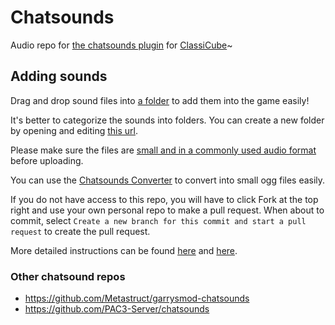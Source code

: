 # Chatsounds

Audio repo for [the chatsounds plugin](https://github.com/SpiralP/rust-classicube-chatsounds-plugin) for [ClassiCube](https://www.classicube.net/)~

## Adding sounds

Drag and drop sound files into [a folder](/sounds) to add them into the game easily!

It's better to categorize the sounds into folders. You can create a new folder by opening and editing [this url](/../../upload/master/sounds/folder_name).

Please make sure the files are [small and in a commonly used audio format](https://github.com/Metastruct/garrysmod-chatsounds/blob/master/HOW%20TO%20ADD%20SOUNDS.txt#L13) before uploading.

You can use the [Chatsounds Converter](https://chatsounds-converter.spiralp.xyz) to convert into small ogg files easily.

If you do not have access to this repo, you will have to click Fork at the top right and use your own personal repo to make a pull request. When about to commit, select `Create a new branch for this commit and start a pull request` to create the pull request.

More detailed instructions can be found [here](https://github.com/Metastruct/garrysmod-chatsounds/blob/master/HOW%20TO%20ADD%20SOUNDS.txt) and [here](https://github.com/PAC3-Server/chatsounds/blob/master/README.md).

### Other chatsound repos

- https://github.com/Metastruct/garrysmod-chatsounds
- https://github.com/PAC3-Server/chatsounds
